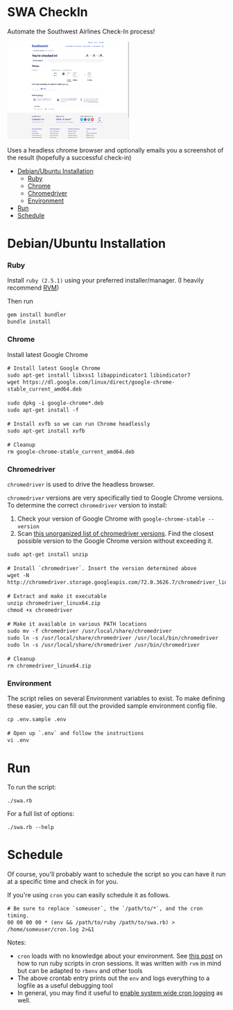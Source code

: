 # SWA CheckIn

Automate the Southwest Airlines Check-In process!

<p>
  <img src="meta/screenshot.png" height="225" />
</p>

Uses a headless chrome browser and optionally emails you a screenshot of the result (hopefully a successful check-in)

- [Debian/Ubuntu Installation](#installation)
    - [Ruby](#installation-ruby)
    - [Chrome](#installation-chrome)
    - [Chromedriver](#installation-chromedriver)
    - [Environment](#installation-environment)
- [Run](#run)
- [Schedule](#schedule)

# <a name="installation"></a>Debian/Ubuntu Installation

### <a name="installation-ruby"></a>Ruby

Install `ruby (2.5.1)` using your preferred installer/manager. (I heavily recommend [RVM](http://rvm.io/))

Then run

```
gem install bundler
bundle install
```

### <a name="installation-chrome"></a>Chrome

Install latest Google Chrome

```
# Install latest Google Chrome
sudo apt-get install libxss1 libappindicator1 libindicator7
wget https://dl.google.com/linux/direct/google-chrome-stable_current_amd64.deb

sudo dpkg -i google-chrome*.deb
sudo apt-get install -f

# Install xvfb so we can run Chrome headlessly
sudo apt-get install xvfb

# Cleanup
rm google-chrome-stable_current_amd64.deb
```

### <a name="installation-chromedriver"></a>Chromedriver

`chromedriver` is used to drive the headless browser.

`chromedriver` versions are very specifically tied to Google Chrome versions. To determine the correct `chromedriver` version to install:

1. Check your version of Google Chrome with `google-chrome-stable --version`
2. Scan [this unorganized list of chromedriver versions](http://chromedriver.storage.googleapis.com/). Find the closest possible version to the Google Chrome version without exceeding it.

```
sudo apt-get install unzip

# Install `chromedriver`. Insert the version determined above
wget -N http://chromedriver.storage.googleapis.com/72.0.3626.7/chromedriver_linux64.zip

# Extract and make it executable
unzip chromedriver_linux64.zip
chmod +x chromedriver

# Make it available in various PATH locations
sudo mv -f chromedriver /usr/local/share/chromedriver
sudo ln -s /usr/local/share/chromedriver /usr/local/bin/chromedriver
sudo ln -s /usr/local/share/chromedriver /usr/bin/chromedriver

# Cleanup
rm chromedriver_linux64.zip
```

### <a name="installation-environment"></a>Environment

The script relies on several Environment variables to exist. To make defining these easier, you can fill out the provided sample environment config file.

```
cp .env.sample .env

# Open up `.env` and follow the instructions
vi .env
```

# <a name="run"></a>Run

To run the script:

```
./swa.rb
```

For a full list of options:

```
./swa.rb --help
```

# <a name="schedule"></a>Schedule

Of course, you'll probably want to schedule the script so you can have it run at a specific time and check in for you.

If you're using `cron` you can easily schedule it as follows.

```
# Be sure to replace `someuser`, the `/path/to/*`, and the cron timing.
00 00 00 00 * (env && /path/to/ruby /path/to/swa.rb) > /home/someuser/cron.log 2>&1
```

Notes:

- `cron` loads with no knowledge about your environment. See [this post](https://stackoverflow.com/a/23523156/2490003) on how to run ruby scripts in cron sessions. It was written with `rvm` in mind but can be adapted to `rbenv` and other tools
- The above crontab entry prints out the `env` and logs everything to a logfile as a useful debugging tool
- In general, you may find it useful to [enable system wide cron logging](https://stackoverflow.com/a/34872041/2490003) as well.
